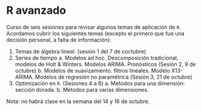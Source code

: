 # R avanzado
Curso de seis sesiones para revisar algunos temas de aplicación de `R`. Acordamos cubrir los siguientes temas (excepto el primero que fue una decisión personal, a falta de información):

1. Temas de álgebra lineal. (sesión 1 del 7 de coctubre)
2. Series de tiempo
   a. Modelos ad hoc. Descomposición tradicional, modelos de Holt & Winters. Modelos ARIMA. Pronósticos (Sesión 2, 9 de octubre)
   b. Modelos de suavizamiento. filtros lineales. Modelo X13-ARIMA. Modelos de regresión no paramétrica (Sesión 3, 21 de octubre)
3. Optimización en `R`. (Sesiones 4 a 6)
   a. Metodos para una dimensión: sección dorada.
   b. Métodos para varias dimensiones.

Nota: no habrá clase en la semana del 14 y 16 de octubre. 


